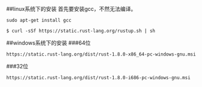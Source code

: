 ##linux系统下的安装
首先要安装gcc，不然无法编译。
```
sudo apt-get install gcc
```
```
$ curl -sSf https://static.rust-lang.org/rustup.sh | sh
```

##windows系统下的安装
###64位
```
https://static.rust-lang.org/dist/rust-1.8.0-x86_64-pc-windows-gnu.msi
```
###32位
```
https://static.rust-lang.org/dist/rust-1.8.0-i686-pc-windows-gnu.msi
```
